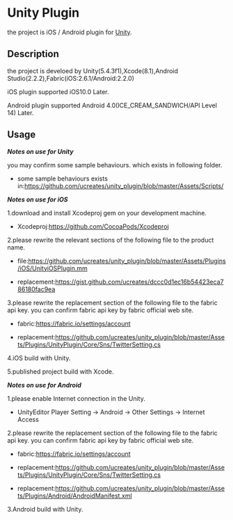 # Unity Plugin
the project is iOS / Android plugin for [Unity](https://unity3d.com).

## Description
the project is develoed by Unity(5.4.3f1),Xcode(8.1),Android Studio(2.2.2),Fabric(iOS:2.6.1/Android:2.2.0)

iOS plugin supported iOS10.0 Later.

Android plugin supported Android 4.0(ICE_CREAM_SANDWICH/API Level 14) Later.

## Usage
***Notes on use for Unity***

you may confirm some sample behaviours. which exists in following folder.

- some sample behaviours exists in:https://github.com/ucreates/unity_plugin/blob/master/Assets/Scripts/

***Notes on use for iOS***

1.download and install Xcodeproj gem on your development machine.

- Xcodeproj:https://github.com/CocoaPods/Xcodeproj

2.please rewrite the relevant sections of the following file to the product name. 

- file:https://github.com/ucreates/unity_plugin/blob/master/Assets/Plugins/iOS/UnityiOSPlugin.mm

- replacement:https://gist.github.com/ucreates/dccc0d1ec16b54423eca786180fac9ea

3.please rewrite the replacement section of the following file to the fabric api key. you can confirm fabric api key by fabric official web site.

- fabric:https://fabric.io/settings/account

- replacement:https://github.com/ucreates/unity_plugin/blob/master/Assets/Plugins/UnityPlugin/Core/Sns/TwitterSetting.cs

4.iOS build with Unity.

5.published project build with Xcode.

***Notes on use for Android***

1.please enable Internet connection in the Unity.

- UnityEditor Player Setting → Android → Other Settings → Internet Access

2.please rewrite the replacement section of the following file to the fabric api key. you can confirm fabric api key by fabric official web site.

- fabric:https://fabric.io/settings/account

- replacement:https://github.com/ucreates/unity_plugin/blob/master/Assets/Plugins/UnityPlugin/Core/Sns/TwitterSetting.cs

- replacement:https://github.com/ucreates/unity_plugin/blob/master/Assets/Plugins/Android/AndroidManifest.xml

3.Android build with Unity.

